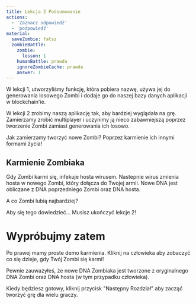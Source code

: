 ```yaml
---
title: Lekcja 2 Podsumowanie
actions:
  - 'Zaznacz odpowiedź'
  - 'podpowiedź'
material:
  saveZombie: fałsz
  zombieBattle:
    zombie:
      lesson: 1
    humanBattle: prawda
    ignoreZombieCache: prawda
    answer: 1
---
```


W lekcji 1, utworzyliśmy funkcję, która pobiera nazwę, używa jej do generowania losowego Zombi i dodaje go do naszej bazy danych aplikacji w blockchain'ie.

W lekcji 2 zrobimy naszą aplikację tak, aby bardziej wyglądała na grę. Zamierzamy zrobić multiplayer i uczynimy ją nieco zabawniejszą poprzez tworzenie Zombi zamiast generowania ich losowo.

Jak zamierzamy tworzyć nowe Zombi? Poprzez karmienie ich innymi formami życia!

## Karmienie Zombiaka

Gdy Zombi karmi się, infekuje hosta wirusem. Nastepnie wirus zmienia hosta w nowego Zombi, który dołącza do Twojej armii. Nowe DNA jest obliczane z DNA poprzedniego Zombi oraz DNA hosta.

A co Zombi lubią najbardziej?

Aby się tego dowiedzieć... Musisz ukończyć lekcje 2!

# Wypróbujmy zatem

Po prawej mamy proste demo karmienia. Kliknij na człowieka aby zobaczyć co się dzieje, gdy Twój Zombi się karmi!

Pewnie zauważyłeś, że nowe DNA Zombiaka jest tworzone z oryginalnego DNA Zombi oraz DNA hosta (w tym przypadku człowieka).

Kiedy będziesz gotowy, kliknij przycisk "Następny Rozdział" aby zacząć tworzyć grę dla wielu graczy.